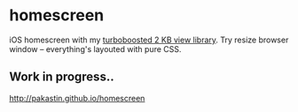 # homescreen
iOS homescreen with my [turboboosted 2 KB view library](http://github.com/pakastin/f). Try resize browser window – everything's layouted with pure CSS.

## Work in progress..
http://pakastin.github.io/homescreen
